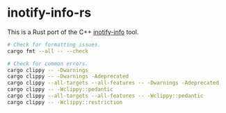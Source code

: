 # inotify-info-rs

This is a Rust port of the C++ [inotify-info](https://github.com/mikesart/inotify-info) tool.
```bash
# Check for formatting issues.
cargo fmt --all -- --check

# Check for common errors.
cargo clippy -- -Dwarnings
cargo clippy -- -Dwarnings -Adeprecated
cargo clippy --all-targets --all-features -- -Dwarnings -Adeprecated
cargo clippy -- -Wclippy::pedantic
cargo clippy --all-targets --all-features -- -Wclippy::pedantic
cargo clippy -- -Wclippy::restriction
```
